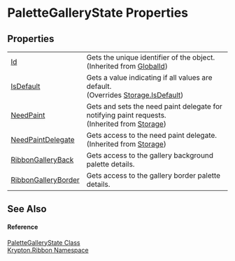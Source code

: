 # PaletteGalleryState Properties




## Properties
<table>
<tr>
<td><a href="71a6846f-bfb6-fb58-b361-6b43ae0583a8.md">Id</a></td>
<td>Gets the unique identifier of the object.<br />(Inherited from <a href="9ef2ca3a-e03e-8927-105a-2f9a6fbdf849.md">GlobalId</a>)</td></tr>
<tr>
<td><a href="13619ca3-1f09-6353-f692-dc00a3ce9b02.md">IsDefault</a></td>
<td>Gets a value indicating if all values are default.<br />(Overrides <a href="bbc0e831-9474-3bce-65dc-0625d793d8c1.md">Storage.IsDefault</a>)</td></tr>
<tr>
<td><a href="097a0f47-e60c-4bf7-802c-8391c6d8feff.md">NeedPaint</a></td>
<td>Gets and sets the need paint delegate for notifying paint requests.<br />(Inherited from <a href="8406cf55-79a3-e579-4094-be084e489431.md">Storage</a>)</td></tr>
<tr>
<td><a href="879ca7f2-32c5-8581-44f2-c7aee6491db2.md">NeedPaintDelegate</a></td>
<td>Gets access to the need paint delegate.<br />(Inherited from <a href="8406cf55-79a3-e579-4094-be084e489431.md">Storage</a>)</td></tr>
<tr>
<td><a href="a068bd15-176a-6748-3fea-80a486f53efe.md">RibbonGalleryBack</a></td>
<td>Gets access to the gallery background palette details.</td></tr>
<tr>
<td><a href="5ce179c0-3474-1ab7-b05a-67cd093237e5.md">RibbonGalleryBorder</a></td>
<td>Gets access to the gallery border palette details.</td></tr>
</table>

## See Also


#### Reference
<a href="921eeb3f-eadc-214b-0c3d-df7d2b0356a1.md">PaletteGalleryState Class</a>  
<a href="1e9bc734-cff9-e9b8-f013-94cdac669794.md">Krypton.Ribbon Namespace</a>  
